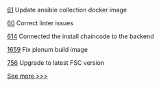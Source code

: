 
[61](https://github.com/hyperledger-labs/fabric-ansible-collection/pull/61) Update ansible collection docker image

[60](https://github.com/hyperledger-labs/fabric-ansible-collection/pull/60) Correct linter issues

[614](https://github.com/hyperledger/cello/pull/614) Connected the install chaincode to the backend

[1659](https://github.com/hyperledger/indy-plenum/pull/1659) Fix plenum build image

[756](https://github.com/hyperledger/fabric-private-chaincode/pull/756) Upgrade to latest FSC version


[See more >>>](https://start-here.hyperledger.org/pull-requests)
